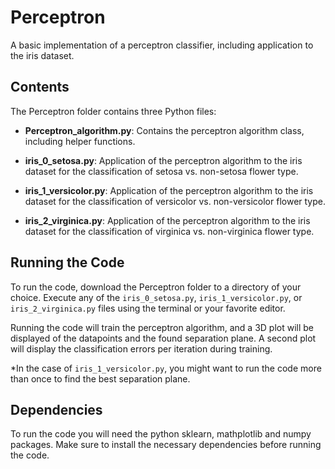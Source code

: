 # Perceptron

A basic implementation of a perceptron classifier, including application to the iris dataset.

## Contents

The Perceptron folder contains three Python files:

- **Perceptron_algorithm.py**: Contains the perceptron algorithm class, including helper functions.
  
- **iris_0_setosa.py**: Application of the perceptron algorithm to the iris dataset for the classification of setosa vs. non-setosa flower type.
  
- **iris_1_versicolor.py**: Application of the perceptron algorithm to the iris dataset for the classification of versicolor vs. non-versicolor flower type.
  
- **iris_2_virginica.py**: Application of the perceptron algorithm to the iris dataset for the classification of virginica vs. non-virginica flower type.

## Running the Code

To run the code, download the Perceptron folder to a directory of your choice. Execute any of the `iris_0_setosa.py`, `iris_1_versicolor.py`, or `iris_2_virginica.py` files using the terminal or your favorite editor.

Running the code will train the perceptron algorithm, and a 3D plot will be displayed of the datapoints and the found separation plane. A second plot will display the classification errors per iteration during training.

*In the case of `iris_1_versicolor.py`, you might want to run the code more than once to find the best separation plane.

## Dependencies

To run the code you will need the python sklearn, mathplotlib and numpy packages.
Make sure to install the necessary dependencies before running the code.


